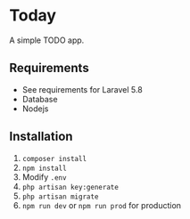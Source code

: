 # Today

A simple TODO app.

## Requirements

- See requirements for Laravel 5.8
- Database
- Nodejs

## Installation

1. `composer install`
2. `npm install`
3. Modify `.env`
4. `php artisan key:generate`
5. `php artisan migrate`
7. `npm run dev` or `npm run prod` for production
